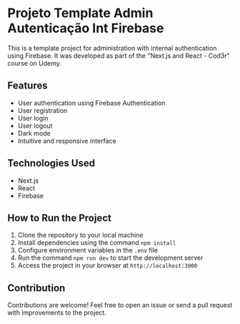 # Projeto Template Admin Autenticação Int Firebase

This is a template project for administration with internal authentication using Firebase. It was developed as part of the "Next.js and React - Cod3r" course on Udemy.

## Features

- User authentication using Firebase Authentication
- User registration
- User login
- User logout
- Dark mode
- Intuitive and responsive interface

## Technologies Used

- Next.js
- React
- Firebase

## How to Run the Project

1. Clone the repository to your local machine
2. Install dependencies using the command `npm install`
3. Configure environment variables in the `.env` file
4. Run the command `npm run dev` to start the development server
5. Access the project in your browser at `http://localhost:3000`

## Contribution

Contributions are welcome! Feel free to open an issue or send a pull request with improvements to the project.
